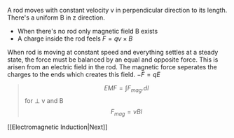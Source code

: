 A rod moves with constant velocity v in perpendicular direction to its length. There's a uniform B in z direction. 
* When there's no rod only magnetic field B exists
* A charge inside the rod feels $F=qv\times B$  

When rod is moving at constant speed and everything settles at a steady state, the force must be balanced by an equal and opposite force. This is arisen from an electric field in the rod. The magnetic force seperates the charges to the ends which creates this field.  $-F=qE$   

>$$EMF=\int{F_{mag}}.{dl} $$
>for $\perp$ v and B
>$$F_{mag}= vBl $$ 

[[Electromagnetic Induction|Next]]
